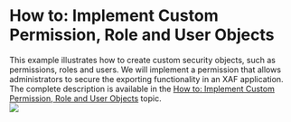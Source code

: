 # How to: Implement Custom Permission, Role and User Objects


<p>This example illustrates how to create custom security objects, such as permissions, roles and users. We will implement a permission that allows administrators to secure the exporting functionality in an XAF application. The complete description is available in the <a href="http://documentation.devexpress.com/#Xaf/CustomDocument3384"><u>How to: Implement Custom Permission, Role and User Objects</u></a> topic.<br><img src="https://raw.githubusercontent.com/DevExpress-Examples/how-to-implement-custom-permission-role-and-user-objects-e3794/15.2.5+/media/00ffc31d-8a0d-47e5-a763-d7f07e79e52d.png"></p>

<br/>


